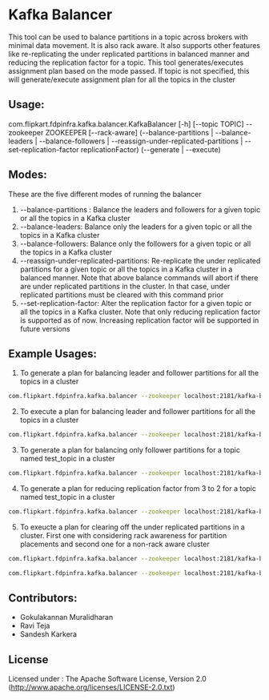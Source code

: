 # Kafka Balancer

This tool can be used to balance partitions in a topic across brokers with minimal data movement. It is also rack aware. It also supports other features like re-replicating the under replicated partitions in balanced manner and reducing the replication factor for a topic. This tool generates/executes assignment plan based on the mode passed. If topic is not specified, this will generate/execute assignment plan for all the topics in the cluster

## Usage:
com.flipkart.fdpinfra.kafka.balancer.KafkaBalancer [-h] [--topic TOPIC] --zookeeper ZOOKEEPER [--rack-aware] (--balance-partitions | --balance-leaders | --balance-followers | --reassign-under-replicated-partitions | --set-replication-factor replicationFactor) (--generate | --execute)

## Modes:
These are the five different modes of running the balancer
1. --balance-partitions : Balance the leaders and followers for a given topic or all the topics in a Kafka cluster
2. --balance-leaders: Balance only the leaders for a given topic or all the topics in a Kafka cluster
3. --balance-followers: Balance only the followers for a given topic or all the topics in a Kafka cluster
4. --reassign-under-replicated-partitions: Re-replicate the under replicated partitions for a given topic or all the topics in a Kafka cluster in a balanced manner. Note that above balance commands will abort if there are under replicated partitions in the cluster. In that case, under replicated partitions must be cleared with this command prior
5. --set-replication-factor: Alter the replication factor for a given topic or all the topics in a Kafka cluster. Note that only reducing replication factor is supported as of now. Increasing replication factor will be supported in future versions

## Example Usages:
1. To generate a plan for balancing leader and follower partitions for all the topics in a cluster
```sh
com.flipkart.fdpinfra.kafka.balancer --zookeeper localhost:2181/kafka-balancer-test --balance-partitions --rack-aware --generate
```

2. To execute a plan for balancing leader and follower partitions for all the topics in a cluster
```sh
com.flipkart.fdpinfra.kafka.balancer --zookeeper localhost:2181/kafka-balancer-test --balance-partitions --rack-aware --execute
```

3. To generate a plan for balancing only follower partitions for a topic named test_topic in a cluster
```sh
com.flipkart.fdpinfra.kafka.balancer --zookeeper localhost:2181/kafka-balancer-test --balance-followers --topic test_topic --rack-aware --generate
```

4. To generate a plan for reducing replication factor from 3 to 2 for a topic named test_topic in a cluster
```sh
com.flipkart.fdpinfra.kafka.balancer --zookeeper localhost:2181/kafka-balancer-test --set-replication-factor 2 --topic test_topic --rack-aware --generate
```

5. To exeucte a plan for clearing off the under replicated partitions in a cluster. First one with considering rack awareness for partition placements and second one for a non-rack aware cluster 
```sh
com.flipkart.fdpinfra.kafka.balancer --zookeeper localhost:2181/kafka-balancer-test --reassign-under-replicated-partitions --rack-aware --execute

com.flipkart.fdpinfra.kafka.balancer --zookeeper localhost:2181/kafka-balancer-test --reassign-under-replicated-partitions --execute
```

## Contributors:
- Gokulakannan Muralidharan
- Ravi Teja
- Sandesh Karkera

## License

Licensed under : The Apache Software License, Version 2.0
(http://www.apache.org/licenses/LICENSE-2.0.txt)
